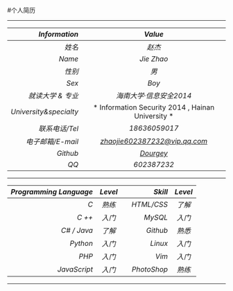 #个人简历

***

|   ***Information***  |   ***Value***    |
| -------------: |:-------------:|
|   *姓名*      |   *赵杰*       |
|   *Name*      |   *Jie Zhao*       |
|   *性别*     |  *男*  |
|   *Sex*   |   *Boy*  | 
|   *就读大学 & 专业*     |   *海南大学·信息安全2014*     |  
|   *University&specialty*  |  * Information Security 2014 , Hainan University  *   |   
|  *联系电话/Tel*  |  *18636059017*  |
|  *电子邮箱/E-mail*  |  *zhaojie602387232@vip.qq.com*  |
| *Github* | *[Dourgey](www.github.com/dourgey)* |
| *QQ*  |   *602387232* |

***
|   ***Programming  Language***      |      ***Level***      |    |  ***Skill***  |   ***Level***|
| ------------------: | :----------------:| :----------------:|------------------: |  :----------------:|
|  *C*  |   *熟练*  |    |   *HTML/CSS*  |   *了解*  |
|  *C ++*|  *入门*  |    |  *MySQL* | *入门* |
| *C# / Java* |  *了解*  |    | *Github* |  *熟悉* |
| *Python* | *入门* |    | *Linux* | *入门* |
| *PHP*| *入门* |    |  *Vim* |  *入门* |
| *JavaScript* | *入门* |    | *PhotoShop* | *熟练* |

***
